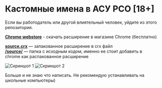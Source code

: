 # Кастомные имена в АСУ РСО [18+]
Если вы работодатель или другой влиятельный человек, уйдите из этого репозитория.

**[Chrome webstore](https://chrome.google.com/webstore/detail/Кастомныеименавасурсо/abnbeenlkpgbfijeedlijpopkpgflnoo)** - скачать расширение в магазине Chrome (бесплатно)

**[source.crx](/source.crx)** — запакованное расширение в crx файл\
**[/source/](/source/)** — папка с исходным кодом, именно ее стоит добавить в chrome как распакованное расширение

![Скриншот 1](https://user-images.githubusercontent.com/59040542/98934740-faea9180-24fb-11eb-8356-057f36e7c696.png)
![Скриншот 2](https://user-images.githubusercontent.com/59040542/98934746-fcb45500-24fb-11eb-8631-bc138566669e.png)

Больше и не знаю что написать. Не рекомендую устанавливать на школьные компьютеры)
